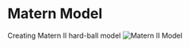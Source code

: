 # Matern Model

Creating Matern II hard-ball model
![Matern II Model](https://github.com/hariprasadr1hp/MaternModel/results/maternII.gif)

